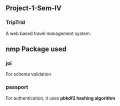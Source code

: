 ## Project-1-Sem-IV

### TripTrid

A web based travel management system.

## nmp Package used

### joi
For schema validation

### passport
For authentication, it uses **pbkdf2 hashing algorithm**

